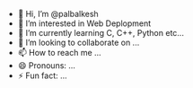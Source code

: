 - 👋 Hi, I’m @palbalkesh
- 👀 I’m interested in Web Deplopment
- 🌱 I’m currently learning C, C++, Python etc...
- 💞️ I’m looking to collaborate on ...
- 📫 How to reach me ...
- 😄 Pronouns: ...
- ⚡ Fun fact: ...

<!---
palbalkesh/palbalkesh is a ✨ special ✨ repository because its `README.md` (this file) appears on your GitHub profile.
You can click the Preview link to take a look at your changes.
--->
